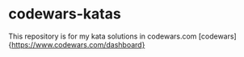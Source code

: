 # codewars-katas
This repository is for my kata solutions in codewars.com
[codewars]{https://www.codewars.com/dashboard}
